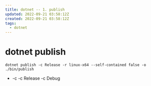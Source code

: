 ```yaml
---
title: dotnet -- 1. publish
updated: 2022-09-21 03:58:12Z
created: 2022-09-21 03:58:12Z
tags:
  - dotnet
---
```


# dotnet publish

```
dotnet publish -c Release -r linux-x64 --self-contained false -o ./bin/publish
```
- -c
  -c Release
  -c Debug

